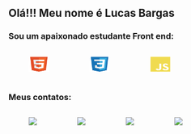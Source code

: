 <h2>Olá!!! Meu nome é Lucas Bargas</h2>

<h3>Sou um apaixonado estudante Front end:</h3>
<div class="dev-tools" style ="display: flex">
  <figure>
    <img height="30" width="40" src="https://raw.githubusercontent.com/devicons/devicon/master/icons/html5/html5-original.svg">
  </figure>
 
  <figure>
    <img height="30" width="40" src="https://raw.githubusercontent.com/devicons/devicon/master/icons/css3/css3-original.svg">
  </figure>
  
  <figure>
    <img height="30" width="40" src="https://raw.githubusercontent.com/devicons/devicon/master/icons/javascript/javascript-plain.svg">
  </figure>
</div>


<h3>Meus contatos:</h3>

<div class="contacts" style ="display: flex">
  <figure>
    <a target="_blank" href="https://api.whatsapp.com/send?phone=5511984120701"><img src="https://img.shields.io/badge/WhatsApp-25D366?style=for-the-badge&logo=whatsapp&logoColor=white"></a>
  </figure>
 
  <figure>
    <a target="_blank" href="https://t.me/lucas_bargas21"><img src="https://img.shields.io/badge/Telegram-2CA5E0?style=for-the-badge&logo=telegram&logoColor=white"></a>
  </figure>
  
  <figure>
    <a target="_blank" href="https://linkedin.com/in/lucas-bargas"><img src="https://img.shields.io/badge/LinkedIn-0077B5?style=for-the-badge&logo=linkedin&logoColor=white"></a>
  </figure>
  
  <figure>
    <a target="_blank" href="mailto:lucasbargas.contato@gmail.com"><img src="https://img.shields.io/badge/Gmail-D14836?style=for-the-badge&logo=gmail&logoColor=white"></a>
  </figure>
</div>
